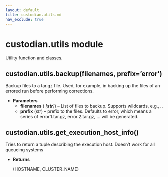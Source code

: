 ```yaml
---
layout: default
title: custodian.utils.md
nav_exclude: true
---
```


# custodian.utils module

Utility function and classes.

## custodian.utils.backup(filenames, prefix=’error’)

Backup files to a tar.gz file. Used, for example, in backing up the
files of an errored run before performing corrections.

* **Parameters**
  * **filenames** ( *[**str**]*) – List of files to backup. Supports wildcards, e.g.,
     *.*.
  * **prefix** (*str*) – prefix to the files. Defaults to error, which means a
    series of error.1.tar.gz, error.2.tar.gz, … will be generated.

## custodian.utils.get_execution_host_info()

Tries to return a tuple describing the execution host.
Doesn’t work for all queueing systems

* **Returns**

  (HOSTNAME, CLUSTER_NAME)